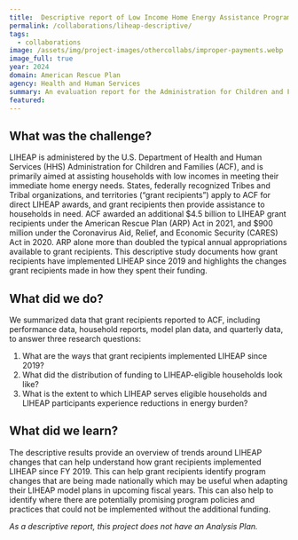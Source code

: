 ```yaml
---
title:  Descriptive report of Low Income Home Energy Assistance Program changes with the introduction of the American Rescue Plan
permalink: /collaborations/liheap-descriptive/
tags:
  - collaborations
image: /assets/img/project-images/othercollabs/improper-payments.webp
image_full: true
year: 2024
domain: American Rescue Plan
agency: Health and Human Services
summary: An evaluation report for the Administration for Children and Families (ACF), Department of Health and Human Services (HHS)
featured: 
---
```

## What was the challenge? 
LIHEAP is administered by the U.S. Department of Health and Human Services (HHS) Administration for Children and Families (ACF), and is primarily aimed at assisting households with low incomes in meeting their immediate home energy needs. States, federally recognized Tribes and Tribal organizations, and territories (“grant recipients”) apply to ACF for direct LIHEAP awards, and grant recipients then provide assistance to households in need. ACF awarded an additional $4.5 billion to LIHEAP grant recipients under the American Rescue Plan (ARP) Act in 2021, and $900 million under the Coronavirus Aid, Relief, and Economic Security (CARES) Act in 2020. ARP alone more than doubled the typical annual appropriations available to grant recipients. This descriptive study documents how grant recipients have implemented LIHEAP since 2019 and highlights the changes grant recipients made in how they spent their funding.

## What did we do? 
We summarized data that grant recipients reported to ACF, including performance data, household reports, model plan data, and quarterly data, to answer three research questions:
1. What are the ways that grant recipients implemented LIHEAP since 2019?
2. What did the distribution of funding to LIHEAP-eligible households look like?
3. What is the extent to which LIHEAP serves eligible households and LIHEAP participants
experience reductions in energy burden?

## What did we learn?
The descriptive results provide an overview of trends around LIHEAP changes that can help understand how grant recipients implemented LIHEAP since FY 2019. This can help grant recipients identify program changes that are being made nationally which may be useful when adapting their LIHEAP model plans in upcoming fiscal years. This can also help to identify where there are potentially promising program policies and practices that could not be implemented without the additional funding.


*As a descriptive report, this project does not have an Analysis Plan.*
